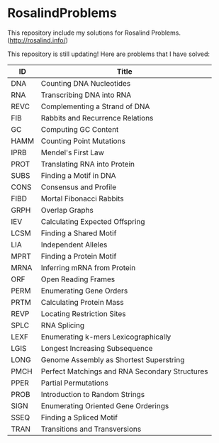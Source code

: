 # RosalindProblems

This repository include my solutions for Rosalind Problems. (http://rosalind.info/)

This repository is still updating! Here are problems that I have solved:

| ID   | Title                                          |
| ---- | ---------------------------------------------- |
| DNA  | Counting DNA Nucleotides                       |
| RNA  | Transcribing DNA into RNA                      |
| REVC | Complementing a Strand of DNA                  |
| FIB  | Rabbits and Recurrence Relations               |
| GC   | Computing GC Content                           |
| HAMM | Counting Point Mutations                       |
| IPRB | Mendel's First Law                             |
| PROT | Translating RNA into Protein                   |
| SUBS | Finding a Motif in DNA                         |
| CONS | Consensus and Profile                          |
| FIBD | Mortal Fibonacci Rabbits                       |
| GRPH | Overlap Graphs                                 |
| IEV  | Calculating Expected Offspring                 |
| LCSM | Finding a Shared Motif                         |
| LIA  | Independent Alleles                            |
| MPRT | Finding a Protein Motif                        |
| MRNA | Inferring mRNA from Protein                    |
| ORF  | Open Reading Frames                            |
| PERM | Enumerating Gene Orders                        |
| PRTM | Calculating Protein Mass                       |
| REVP | Locating Restriction Sites                     |
| SPLC | RNA Splicing                                   |
| LEXF | Enumerating k-mers Lexicographically           |
| LGIS | Longest Increasing Subsequence                 |
| LONG | Genome Assembly as Shortest Superstring        |
| PMCH | Perfect Matchings and RNA Secondary Structures |
| PPER | Partial Permutations                           |
| PROB | Introduction to Random Strings                 |
| SIGN | Enumerating Oriented Gene Orderings            |
| SSEQ | Finding a Spliced Motif                        |
| TRAN | Transitions and Transversions                  |
